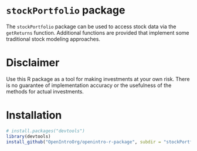 # `stockPortfolio` package

The `stockPortfolio` package can be used to access stock data via the
`getReturns` function. Additional functions are provided that implement
some traditional stock modeling approaches.



# Disclaimer

Use this R package as a tool for making investments at your own risk.
There is no guarantee of implementation accuracy or the usefulness of
the methods for actual investments.



# Installation

``` r
# install.packages("devtools")
library(devtools)
install_github("OpenIntroOrg/openintro-r-package", subdir = "stockPortfolio")
```
